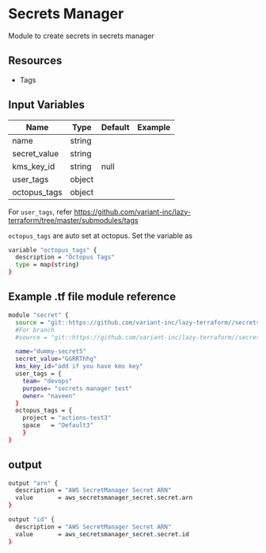 # Secrets Manager

Module to create secrets in secrets manager

## Resources

- Tags

## Input Variables

 | Name                         | Type          | Default             | Example           |
 | ---------------------------- | ------------- | ------------------- | ----------------- |
 | name                         | string        |                     |                   |
 | secret_value                 | string        |                     |                   |
 | kms_key_id                   | string        |    null             |                   |
 | user_tags                    | object        |                     |                   |
 | octopus_tags                 | object        |                     |                   |

For `user_tags`, refer <https://github.com/variant-inc/lazy-terraform/tree/master/submodules/tags>

`octopus_tags` are auto set at octopus. Set the variable as

```bash
variable "octopus_tags" {
  description = "Octopus Tags"
  type = map(string)
}
```

## Example .tf file module reference

```bash
module "secret" {
  source = "git::https://github.com/variant-inc/lazy-terraform//secrets_manager?ref=v1"
  #For branch
  #source = "git::https://github.com/variant-inc/lazy-terraform//secrets_manager?ref=feature/CLOUD-409-secrets-manager"

  name="dummy-secret5"
  secret_value="GGRRThhg"
  kms_key_id="add if you have kms key"
  user_tags = {
    team= "devops"
    purpose= "secrets manager test"
    owner= "naveen"
  }
  octopus_tags = {
    project = "actions-test3"
    space   = "Default3"
    }
}
```

## output

```bash
output "arn" {
  description = "AWS SecretManager Secret ARN"
  value       = aws_secretsmanager_secret.secret.arn
}

output "id" {
  description = "AWS SecretManager Secret ARN"
  value       = aws_secretsmanager_secret.secret.id
}
```
